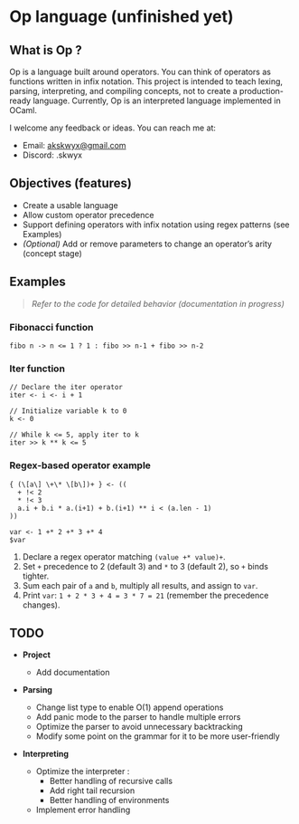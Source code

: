# Op language (unfinished yet)

## What is Op ?

Op is a language built around operators. You can think of operators as functions written in infix notation. This project is intended to teach lexing, parsing, interpreting, and compiling concepts, not to create a production-ready language. Currently, Op is an interpreted language implemented in OCaml.

I welcome any feedback or ideas. You can reach me at:

* Email: [akskwyx@gmail.com](mailto:akskwyx@gmail.com)
* Discord: .skwyx

## Objectives (features)

* Create a usable language
* Allow custom operator precedence
* Support defining operators with infix notation using regex patterns (see Examples)
* *(Optional)* Add or remove parameters to change an operator’s arity (concept stage)

## Examples

> *Refer to the code for detailed behavior (documentation in progress)*

### Fibonacci function

```
fibo n -> n <= 1 ? 1 : fibo >> n-1 + fibo >> n-2
```

### Iter function

```
// Declare the iter operator
iter <- i <- i + 1

// Initialize variable k to 0
k <- 0

// While k <= 5, apply iter to k
iter >> k ** k <= 5
```

### Regex-based operator example

```
{ (\[a\] \+\* \[b\])+ } <- ((
  + !< 2
  * !< 3
  a.i + b.i * a.(i+1) + b.(i+1) ** i < (a.len - 1)
))

var <- 1 +* 2 +* 3 +* 4
$var
```

1. Declare a regex operator matching `(value +* value)+`.
2. Set `+` precedence to 2 (default 3) and `*` to 3 (default 2), so `+` binds tighter.
3. Sum each pair of `a` and `b`, multiply all results, and assign to `var`.
4. Print `var`: `1 + 2 * 3 + 4 = 3 * 7 = 21` (remember the precedence changes).

## TODO

* **Project**

  * Add documentation
* **Parsing**

  * Change list type to enable O(1) append operations
  * Add panic mode to the parser to handle multiple errors
  * Optimize the parser to avoid unnecessary backtracking
  * Modify some point on the grammar for it to be more user-friendly

* **Interpreting**

  * Optimize the interpreter :
    * Better handling of recursive calls
    * Add right tail recursion
    * Better handling of environments
  * Implement error handling
